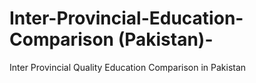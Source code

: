 # Inter-Provincial-Education-Comparison (Pakistan)-
Inter Provincial Quality Education Comparison in Pakistan

